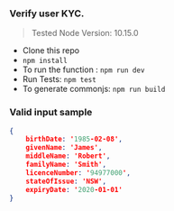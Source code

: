 ### Verify user KYC.

>Tested Node Version: 10.15.0

* Clone this repo
* `npm install`
* To run the function : `npm run dev`
* Run Tests: `npm test`
* To generate commonjs: `npm run build`

### Valid input sample

```json
{
    birthDate: '1985-02-08',
    givenName: 'James',
    middleName: 'Robert',
    familyName: 'Smith',
    licenceNumber: '94977000',
    stateOfIssue: 'NSW',
    expiryDate: '2020-01-01'
}
```